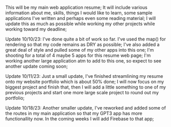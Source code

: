 This will be my main web application resume; It will include various information about me, skills, things I would like to learn, some sample applications I've written and perhaps even some reading material; I will update this as much as possible while working my other projects while working toward my deadline;

Update 10/10/23: I've done quite a bit of work so far. I've used the map() for rendering so that my code remains as DRY as possible; I've also added a great deal of style and pulled some of my other apps into this one; I'm shooting for a total of 4 maybe 5 apps for this resume web page; I'm working another large application atm to add to this one, so expect to see another update coming soon;

Update 10/11/23: Just a small update, I've finished streamlining my resume onto my website portfolio which is about 50% done; I will now focus on my biggest project and finish that, then I will add a little something to one of my previous projects and start one more large scale project to round out my portfolio;

Update 10/18/23: Another smaller update, I've reworked and added some of the routes in my main application so that my GPT3 app has more functionallity now. In the coming weeks I will add Firebase to that app;
